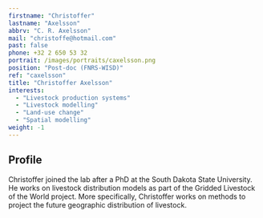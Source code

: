 ```yaml
---
firstname: "Christoffer"
lastname: "Axelsson"
abbrv: "C. R. Axelsson"
mail: "christoffe@hotmail.com"
past: false
phone: +32 2 650 53 32
portrait: /images/portraits/caxelsson.png
position: "Post-doc (FNRS-WISD)"
ref: "caxelsson"
title: "Christoffer Axelsson"
interests:
  - "Livestock production systems"
  - "Livestock modelling"
  - "Land-use change"
  - "Spatial modelling"
weight: -1
---
```


## Profile

Christoffer joined the lab after a PhD at the South Dakota State University. He works on livestock distribution models as part of the Gridded Livestock of 
the World project. More specifically, Christoffer works on methods to project the future geographic distribution of livestock.


